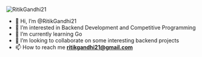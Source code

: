 <p align="left"> <img src="https://komarev.com/ghpvc/?username=RitikGandhi21" alt="RitikGandhi21" /> </p>

- 👋 Hi, I’m @RitikGandhi21
- 👀 I’m interested in Backend Development and Competitive Programming
- 🌱 I’m currently learning Go  
- 💞️ I’m looking to collaborate on some interesting backend projects
- 📫 How to reach me **ritikgandhi21@gmail.com**

<!---
RitikGandhi21/RitikGandhi21 is a ✨ special ✨ repository because its `README.md` (this file) appears on your GitHub profile.
You can click the Preview link to take a look at your changes.
--->
